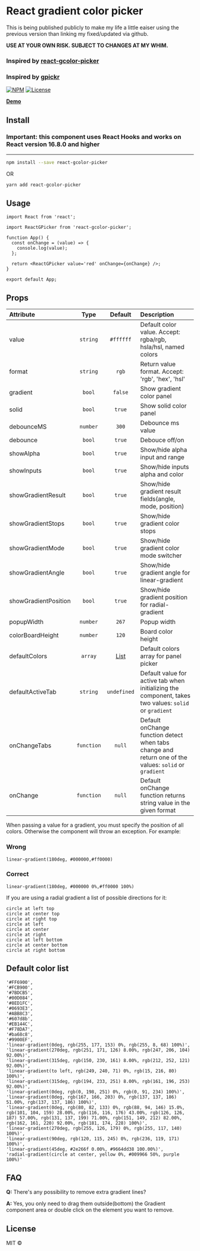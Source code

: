 # React gradient color picker

This is being published publicly to make my life a little eaiser using the previous version than
linking my fixed/updated via github.

**USE AT YOUR OWN RISK. SUBJECT TO CHANGES AT MY WHIM.**

### Inspired by [react-gcolor-picker](https://github.com/undind/react-gcolor-picker)

### Inspired by [gpickr](https://github.com/Simonwep/gpickr)

[![NPM](https://img.shields.io/npm/v/react-gcolor-picker.svg)](https://www.npmjs.com/package/react-gcolor-picker) [![License](https://img.shields.io/npm/l/react-gcolor-picker.svg)](https://github.com/undind/react-gcolor-picker/blob/main/LICENSE)

**[Demo](https://undind.github.io/react-gcolor-picker/)**

## Install

### **Important: this component uses React Hooks and works on React version 16.8.0 and higher**

---

```bash
npm install --save react-gcolor-picker
```

OR

```bash
yarn add react-gcolor-picker
```

## Usage

```tsx
import React from 'react';

import ReactGPicker from 'react-gcolor-picker';

function App() {
  const onChange = (value) => {
    console.log(value);
  };

  return <ReactGPicker value='red' onChange={onChange} />;
}

export default App;
```

## Props

| Attribute            |    Type    |           Default           | Description                                                                                           |
| :------------------- | :--------: | :-------------------------: | :---------------------------------------------------------------------------------------------------- |
| value                |  `string`  |          `#ffffff`          | Default color value. Accept: rgba/rgb, hsla/hsl, named colors                                         |
| format               |  `string`  |            `rgb`            | Return value format. Accept: 'rgb', 'hex', 'hsl'                                                      |
| gradient             |   `bool`   |           `false`           | Show gradient color panel                                                                             |
| solid                |   `bool`   |           `true`            | Show solid color panel                                                                                |
| debounceMS           |  `number`  |            `300`            | Debounce ms value                                                                                     |
| debounce             |   `bool`   |           `true`            | Debouce off/on                                                                                        |
| showAlpha            |   `bool`   |           `true`            | Show/hide alpha input and range                                                                       |
| showInputs           |   `bool`   |           `true`            | Show/hide inputs alpha and color                                                                      |
| showGradientResult   |   `bool`   |           `true`            | Show/hide gradient result fields(angle, mode, position)                                               |
| showGradientStops    |   `bool`   |           `true`            | Show/hide gradient color stops                                                                        |
| showGradientMode     |   `bool`   |           `true`            | Show/hide gradient color mode switcher                                                                |
| showGradientAngle    |   `bool`   |           `true`            | Show/hide gradient angle for linear-gradient                                                          |
| showGradientPosition |   `bool`   |           `true`            | Show/hide gradient position for radial-gradient                                                       |
| popupWidth           |  `number`  |            `267`            | Popup width                                                                                           |
| colorBoardHeight     |  `number`  |            `120`            | Board color height                                                                                    |
| defaultColors        |  `array`   | [List](#default-color-list) | Default colors array for panel picker                                                                 |
| defaultActiveTab     |  `string`  |         `undefined`         | Default value for active tab when initializing the component, takes two values: `solid` or `gradient` |
| onChangeTabs         | `function` |           `null`            | Default onChange function detect when tabs change and return one of the values: `solid` or `gradient` |
| onChange             | `function` |           `null`            | Default onChange function returns string value in the given format                                    |

When passing a value for a gradient, you must specify the position of all colors. Otherwise the component will throw an exception.
For example:

### Wrong

```
linear-gradient(180deg, #000000,#ff0000)
```

### Correct

```
linear-gradient(180deg, #000000 0%,#ff0000 100%)
```

If you are using a radial gradient a list of possible directions for it:

```
circle at left top
circle at center top
circle at right top
circle at left
circle at center
circle at right
circle at left bottom
circle at center bottom
circle at right bottom
```

## Default color list

```
'#FF6900',
'#FCB900',
'#7BDCB5',
'#00D084',
'#8ED1FC',
'#0693E3',
'#ABB8C3',
'#607d8b',
'#EB144C',
'#F78DA7',
'#ba68c8',
'#9900EF',
'linear-gradient(0deg, rgb(255, 177, 153) 0%, rgb(255, 8, 68) 100%)',
'linear-gradient(270deg, rgb(251, 171, 126) 8.00%, rgb(247, 206, 104) 92.00%)',
'linear-gradient(315deg, rgb(150, 230, 161) 8.00%, rgb(212, 252, 121) 92.00%)',
'linear-gradient(to left, rgb(249, 240, 71) 0%, rgb(15, 216, 80) 100%)',
'linear-gradient(315deg, rgb(194, 233, 251) 8.00%, rgb(161, 196, 253) 92.00%)',
'linear-gradient(0deg, rgb(0, 198, 251) 0%, rgb(0, 91, 234) 100%)',
'linear-gradient(0deg, rgb(167, 166, 203) 0%, rgb(137, 137, 186) 51.00%, rgb(137, 137, 186) 100%)',
'linear-gradient(0deg, rgb(80, 82, 133) 0%, rgb(88, 94, 146) 15.0%, rgb(101, 104, 159) 28.00%, rgb(116, 116, 176) 43.00%, rgb(126, 126, 187) 57.00%, rgb(131, 137, 199) 71.00%, rgb(151, 149, 212) 82.00%, rgb(162, 161, 220) 92.00%, rgb(181, 174, 228) 100%)',
'linear-gradient(270deg, rgb(255, 126, 179) 0%, rgb(255, 117, 140) 100%)',
'linear-gradient(90deg, rgb(120, 115, 245) 0%, rgb(236, 119, 171) 100%)',
'linear-gradient(45deg, #2e266f 0.00%, #9664dd38 100.00%)',
'radial-gradient(circle at center, yellow 0%, #009966 50%, purple 100%)'
```

## FAQ

**Q:** There's any possibility to remove extra gradient lines?

**A:** Yes, you only need to drag them outside(bottom) the Gradient component area or double click on the element you want to remove.

## License

MIT ©
